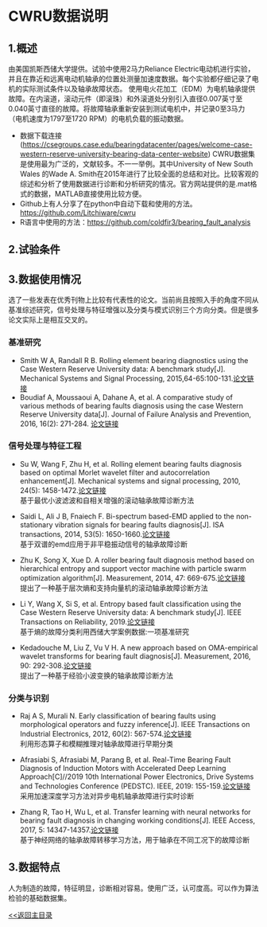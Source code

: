 # CWRU数据说明
## 1.概述

  由美国凯斯西储大学提供。试验中使用2马力Reliance Electric电动机进行实验，并且在靠近和远离电动机轴承的位置处测量加速度数据。每个实验都仔细记录了电机的实际测试条件以及轴承故障状态。
使用电火花加工（EDM）为电机轴承提供故障。在内滚道，滚动元件（即滚珠）和外滚道处分别引入直径0.007英寸至0.040英寸直径的故障。将故障轴承重新安装到测试电机中，并记录0至3马力（电机速度为1797至1720 RPM）的电机负载的振动数据。


* 数据下载连接(https://csegroups.case.edu/bearingdatacenter/pages/welcome-case-western-reserve-university-bearing-data-center-website)
CWRU数据集是使用最为广泛的，文献较多。不一一举例。其中University of New South Wales 的Wade A. Smith在2015年进行了比较全面的总结和对比。比较客观的综述和分析了使用数据进行诊断和分析研究的情况。官方网站提供的是.mat格式的数据，MATLAB直接使用比较方便。
* Github上有人分享了在python中自动下载和使用的方法。https://github.com/Litchiware/cwru
* R语言中使用的方法：https://github.com/coldfir3/bearing_fault_analysis


## 2.试验条件

## 3.数据使用情况
选了一些发表在优秀刊物上比较有代表性的论文。当前尚且按照入手的角度不同从基准综述研究，信号处理与特征增强以及分类与模式识别三个方向分类。但是很多论文实际上是相互交叉的。
### 基准研究
* Smith W A, Randall R B. Rolling element bearing diagnostics using the Case Western Reserve University data: A benchmark study[J]. Mechanical Systems and Signal Processing, 2015,64-65:100-131.[论文链接](https://www.sciencedirect.com/science/article/pii/S0888327015002034)
* Boudiaf A, Moussaoui A, Dahane A, et al. A comparative study of various methods of bearing faults diagnosis using the case Western Reserve University data[J]. Journal of Failure Analysis and Prevention, 2016, 16(2): 271-284. [论文链接](https://link.springer.com/article/10.1007/s11668-016-0080-7)
### 信号处理与特征工程

 * Su W, Wang F, Zhu H, et al. Rolling element bearing faults diagnosis based on optimal Morlet wavelet filter and autocorrelation enhancement[J]. Mechanical systems and signal processing, 2010, 24(5): 1458-1472.[论文链接](https://www.sciencedirect.com/science/article/pii/S0888327009003835)  
 基于最优小波滤波和自相关增强的滚动轴承故障诊断方法
 
 * Saidi L, Ali J B, Fnaiech F. Bi-spectrum based-EMD applied to the non-stationary vibration signals for bearing faults diagnosis[J]. ISA transactions, 2014, 53(5): 1650-1660.[论文链接](https://www.sciencedirect.com/science/article/pii/S0019057814001220)  
 基于双谱的emd应用于非平稳振动信号的轴承故障诊断  
 
 * Zhu K, Song X, Xue D. A roller bearing fault diagnosis method based on hierarchical entropy and support vector machine with particle swarm optimization algorithm[J]. Measurement, 2014, 47: 669-675.[论文链接](https://www.sciencedirect.com/science/article/pii/S0263224113004569)  
 提出了一种基于层次熵和支持向量机的滚动轴承故障诊断方法
 
 * Li Y, Wang X, Si S, et al. Entropy based fault classification using the Case Western Reserve University data: A benchmark study[J]. IEEE Transactions on Reliability, 2019.[论文链接](https://ieeexplore.ieee.org/abstract/document/8662701)  
 基于熵的故障分类利用西储大学案例数据:一项基准研究  
 
 * Kedadouche M, Liu Z, Vu V H. A new approach based on OMA-empirical wavelet transforms for bearing fault diagnosis[J]. Measurement, 2016, 90: 292-308.[论文链接](https://www.sciencedirect.com/science/article/pii/S0263224116301361)  
 提出了一种基于经验小波变换的轴承故障诊断方法 
 
 
### 分类与识别

* Raj A S, Murali N. Early classification of bearing faults using morphological operators and fuzzy inference[J]. IEEE Transactions on Industrial Electronics, 2012, 60(2): 567-574.[论文链接](https://ieeexplore.ieee.org/abstract/document/6153367)  
利用形态算子和模糊推理对轴承故障进行早期分类

* Afrasiabi S, Afrasiabi M, Parang B, et al. Real-Time Bearing Fault Diagnosis of Induction Motors with Accelerated Deep Learning Approach[C]//2019 10th International Power Electronics, Drive Systems and Technologies Conference (PEDSTC). IEEE, 2019: 155-159.[论文链接](https://ieeexplore.ieee.org/abstract/document/8697244)  
采用加速深度学习方法对异步电机轴承故障进行实时诊断 

* Zhang R, Tao H, Wu L, et al. Transfer learning with neural networks for bearing fault diagnosis in changing working conditions[J]. IEEE Access, 2017, 5: 14347-14357.[论文链接](https://ieeexplore.ieee.org/abstract/document/7961149)  
基于神经网络的轴承故障转移学习方法，用于轴承在不同工况下的故障诊断

## 3.数据特点
 人为制造的故障，特征明显，诊断相对容易。使用广泛，认可度高。可以作为算法检验的基础数据集。


[<<返回主目录](../README.md)
